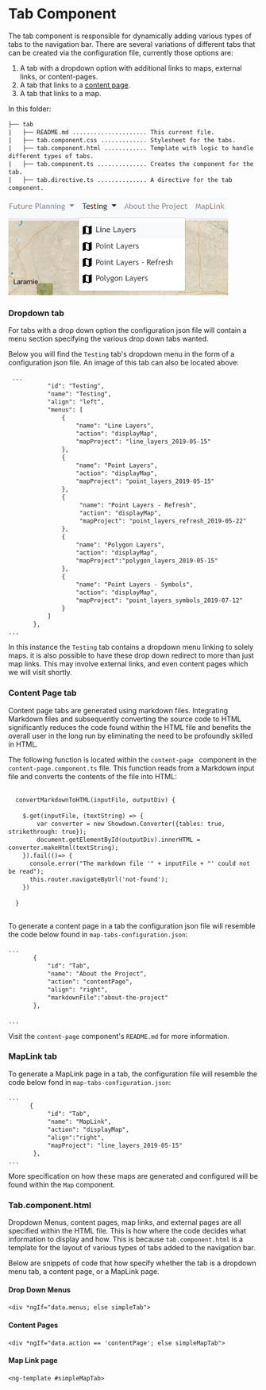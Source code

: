# Tab Component #

The tab component is responsible for dynamically adding various types of tabs to the navigation bar. There are several variations of different tabs that can be created via the configuration file, currently those options are: 

1. A tab with a dropdown option with additional links to maps, external links, or content-pages.
2. A tab that links to a [content page](../../content-page/README.md).
3. A tab that links to a map.

In this folder:

```
├── tab
|   ├── README.md ..................... This current file.
|   ├── tab.component.css ............. Stylesheet for the tabs.
|   ├── tab.component.html ............ Template with logic to handle different types of tabs.
|   ├── tab.component.ts .............. Creates the component for the tab.
|   ├── tab.directive.ts .............. A directive for the tab component.
```

![tab-component](../../../../../doc/images/tab.png)

### Dropdown tab

For tabs with a drop down option the configuration json file will contain a menu section specifying the various drop down tabs wanted. 

Below you will find the ```Testing``` tab's dropdown menu in the form of a configuration json file. An image of this tab can also be located above:

```
 ...
   		   "id": "Testing",
           "name": "Testing",
           "align": "left",
           "menus": [
               {
                   "name": "Line Layers",
                   "action": "displayMap",
                   "mapProject": "line_layers_2019-05-15"
               },
               {
                   "name": "Point Layers",
                   "action": "displayMap",
                   "mapProject": "point_layers_2019-05-15"
               },
               {
                    "name": "Point Layers - Refresh",
                    "action": "displayMap",
                    "mapProject": "point_layers_refresh_2019-05-22"
               },
               {
                   "name": "Polygon Layers",
                   "action": "displayMap",
                   "mapProject":"polygon_layers_2019-05-15"
               },
               {
                   "name": "Point Layers - Symbols",
                   "action": "displayMap",
                   "mapProject": "point_layers_symbols_2019-07-12"
               }
           ]
       },
...
```

In this instance the ```Testing``` tab contains a dropdown menu linking to solely maps. it is also possible to have these drop down redirect to more than just map links. This may involve external links, and even content pages which we will visit shortly.

### Content Page tab

Content page tabs are generated using markdown files. Integrating Markdown files and subsequently converting the source code to HTML significantly reduces the code found within the HTML file and benefits the overall user in the long run by eliminating the need to be profoundly skilled in HTML. 

The following function is located within the ``content-page `` component in the ``content-page.component.ts`` file. This function reads from a Markdown input file and converts the contents of the file into HTML:

```

  convertMarkdownToHTML(inputFile, outputDiv) {

    $.get(inputFile, (textString) => {
        var converter = new Showdown.Converter({tables: true, strikethrough: true});
        document.getElementById(outputDiv).innerHTML = converter.makeHtml(textString);
    }).fail(()=> {
      console.error("The markdown file '" + inputFile + "' could not be read");
      this.router.navigateByUrl('not-found');
    })
    
  }


```



To generate a content page in a tab the configuration json file will resemble the code below found in ``map-tabs-configuration.json``:

```
...
       {
           "id": "Tab",
           "name": "About the Project",
           "action": "contentPage",
           "align": "right",
           "markdownFile":"about-the-project"
       },

...
```

Visit the ``content-page`` component's ``README.md`` for more information. 

### MapLink tab

To generate a MapLink page in a tab, the configuration file will resemble the code below fond in ``map-tabs-configuration.json``:

```
... 		
   	  {
           "id": "Tab",
           "name": "MapLink",
           "action": "displayMap",
           "align":"right",
           "mapProject": "line_layers_2019-05-15"
       },
...
```

More specification on how these maps are generated and configured will be found within the ```Map``` component. 

### Tab.component.html 

Dropdown Menus, content pages, map links, and external pages are all specified within the HTML file. This is how where the code decides  what information to display and how. This is because ``tab.component.html`` is a template for the layout of various types of tabs added to the navigation bar. 

Below are snippets of code that how specify whether the tab is a dropdown menu tab, a content page, or a MapLink page. 

#### Drop Down Menus

```
<div *ngIf="data.menus; else simpleTab">
```

#### Content Pages

```
<div *ngIf="data.action == 'contentPage'; else simpleMapTab">
```

#### Map Link page 

```
<ng-template #simpleMapTab>
```



